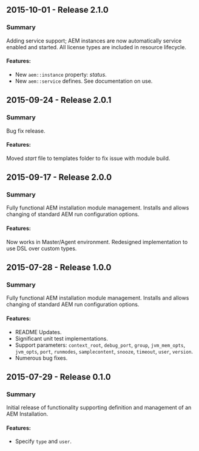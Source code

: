 ## 2015-10-01 - Release 2.1.0
### Summary
Adding service support; AEM instances are now automatically service enabled and started. All license types are included in resource lifecycle. 

#### Features:
* New `aem::instance` property: *status*.
* New `aem::service` defines. See documentation on use.


## 2015-09-24 - Release 2.0.1
### Summary
Bug fix release.

#### Features:
Moved *start* file to templates folder to fix issue with module build.

## 2015-09-17 - Release 2.0.0
### Summary
Fully functional AEM installation module management. Installs and allows changing of standard AEM run configuration options.

#### Features:

Now works in Master/Agent environment.
Redesigned implementation to use DSL over custom types.

## 2015-07-28 - Release 1.0.0
### Summary
Fully functional AEM installation module management. Installs and allows changing of standard AEM run configuration options.

#### Features: 
- README Updates.
- Significant unit test implementations.
- Support parameters: `context_root`, `debug_port`, `group`, `jvm_mem_opts`, `jvm_opts`, `port`, `runmodes`, `samplecontent`, `snooze`, `timeout`, `user`, `version`.
- Numerous bug fixes.

## 2015-07-29 - Release 0.1.0
### Summary
Initial release of functionality supporting definition and management of an AEM Installation. 

#### Features: 
- Specify `type` and `user`.